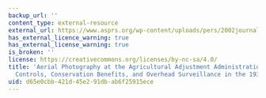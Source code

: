 ```yaml
---
backup_url: ''
content_type: external-resource
external_url: https://www.asprs.org/wp-content/uploads/pers/2002journal/december/2002_dec_1257-1262.pdf
has_external_licence_warning: true
has_external_license_warning: true
is_broken: ''
license: https://creativecommons.org/licenses/by-nc-sa/4.0/
title: 'Aerial Photography at the Agricultural Adjustment Administration: Acreage
  Controls, Conservation Benefits, and Overhead Surveillance in the 1930s'
uid: d65e0cbb-421d-45e2-91db-ab6f25915ece
---
```

